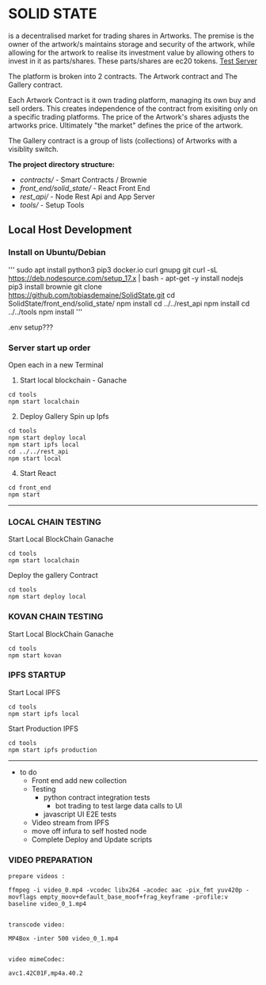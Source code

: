 SOLID STATE
===========

is a decentralised market for trading shares in Artworks. The premise is the owner of the artwork/s maintains storage and security of the artwork, while allowing for the artwork to realise its investment value by allowing others to invest in it as parts/shares.  These parts/shares are ec20 tokens. [Test Server](http://solidstate.tobiasdemaine.com)

The platform is broken into 2 contracts. The Artwork contract and The Gallery contract.

Each Artwork Contract is it own trading platform, managing its own buy and sell orders.  This creates independence of the contract from exisiting only on a specific trading platforms.  The price of the Artwork's shares adjusts the artworks price. Ultimately "the market" defines the price of the artwork.

The Gallery contract is a group of lists (collections) of Artworks with a visiblity switch.

**The project directory structure:**

- *contracts/* - Smart Contracts / Brownie
- *front_end/solid_state/* - React Front End
- *rest_api/* - Node Rest Api and App Server
- *tools/* - Setup Tools



## Local Host Development 
### Install on Ubuntu/Debian
'''
sudo apt install python3 pip3 docker.io curl gnupg git
curl -sL https://deb.nodesource.com/setup_17.x  | bash -
apt-get -y install nodejs
pip3 install brownie
git clone https://github.com/tobiasdemaine/SolidState.git
cd SolidState/front_end/solid_state/
npm install
cd ../../rest_api
npm install
cd ../../tools
npm install
'''

.env setup???

### Server start up order 
Open each in a new Terminal
1. Start local blockchain - Ganache 
```
cd tools
npm start localchain
```
2. Deploy Gallery Spin up Ipfs 
```
cd tools 
npm start deploy local
npm start ipfs local
cd ../../rest_api
npm start local
```
4. Start React 
```
cd front_end
npm start
```

--------

### LOCAL CHAIN TESTING
Start Local BlockChain Ganache
```text
cd tools
npm start localchain
```

Deploy the gallery Contract
```text
cd tools
npm start deploy local
```

### KOVAN CHAIN TESTING
Start Local BlockChain Ganache
```text
cd tools
npm start kovan
```

### IPFS STARTUP
Start Local IPFS
```text
cd tools
npm start ipfs local
```

Start Production IPFS
```text
cd tools
npm start ipfs production
```

----------------------

* to do
    * Front end add new collection
    * Testing
        * python contract integration tests
            * bot trading to test large data calls to UI
        * javascript UI E2E tests
    * Video stream from IPFS
    * move off infura to self hosted node
    * Complete Deploy and Update scripts


### VIDEO PREPARATION
```text
prepare videos :

ffmpeg -i video_0.mp4 -vcodec libx264 -acodec aac -pix_fmt yuv420p -movflags empty_moov+default_base_moof+frag_keyframe -profile:v baseline video_0_1.mp4


transcode video:

MP4Box -inter 500 video_0_1.mp4


video mimeCodec:

avc1.42C01F,mp4a.40.2
```






